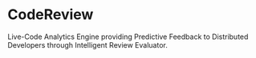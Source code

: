 # CodeReview
Live-Code Analytics Engine providing Predictive Feedback to Distributed Developers through Intelligent Review Evaluator.
